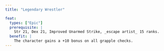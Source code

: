 ```yaml
---
title: "Legendary Wrestler"

feat:
  types: ["Epic"]
  prerequisite: |
    Str 21, Dex 21, Improved Unarmed Strike, _escape artist_ 15 ranks.
  benefit: |
    The character gains a +10 bonus on all grapple checks.
---
```


